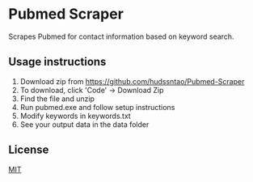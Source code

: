# Pubmed Scraper

Scrapes Pubmed for contact information based on keyword search.

## Usage instructions

1. Download zip from https://github.com/hudssntao/Pubmed-Scraper
2. To download, click 'Code' -> Download Zip
3. Find the file and unzip
4. Run pubmed.exe and follow setup instructions
5. Modify keywords in keywords.txt
6. See your output data in the data folder

## License

[MIT](https://choosealicense.com/licenses/mit/)
